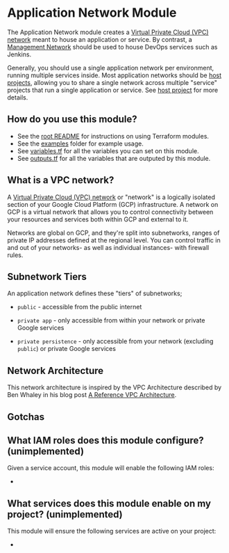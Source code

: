 # Application Network Module

The Application Network module creates a [Virtual Private Cloud (VPC) network](https://cloud.google.com/vpc/docs/using-vpc)
meant to house an application or service. By contrast, a [Management Network](../network-management)
should be used to house DevOps services such as Jenkins.

Generally, you should use a single application network per environment, running
multiple services inside. Most application networks should be [host projects](../project-host-configuration),
allowing you to share a single network across multiple "service" projects that
run a single application or service. See [host project](../project-host-configuration)
for more details.

## How do you use this module?

* See the [root README](/README.md) for instructions on using Terraform modules.
* See the [examples](/examples) folder for example usage.
* See [variables.tf](./variables.tf) for all the variables you can set on this module.
* See [outputs.tf](./outputs.tf) for all the variables that are outputed by this module.

## What is a VPC network?

A [Virtual Private Cloud (VPC) network](https://cloud.google.com/vpc/)  or
"network" is a logically isolated section of your Google Cloud Platform (GCP)
infrastructure. A network on GCP is a virtual network that allows you to control
connectivity between your resources and services both within GCP and external to
it.

Networks are global on GCP, and they're split into subnetworks, ranges of
private IP addresses defined at the regional level. You can control traffic in
and out of your networks- as well as individual instances- with firewall rules.
<!-- TODO(rileykarson): Expand on GCP network features -->

## Subnetwork Tiers

<!-- TODO(rileykarson): Expand more thoroughly on tier capabilities -->
An application network defines these "tiers" of subnetworks;

* `public` - accessible from the public internet

* `private app` - only accessible from within your network or private Google
services

<!-- TODO(rileykarson): Are private persistence subnetworks necessary? -->
* `private persistence` - only accessible from your network (excluding `public`)
or private Google services

## Network Architecture

This network architecture is inspired by the VPC Architecture described by Ben
Whaley in his blog post [A Reference VPC Architecture](https://www.whaletech.co/2014/10/02/reference-vpc-architecture.html).

<!-- TODO(rileykarson): Expand on how the reference arch maps to GCP -->

## Gotchas

<!-- TODO(rileykarson): Add gotchas as they become apparent -->

## What IAM roles does this module configure? (unimplemented)

Given a service account, this module will enable the following IAM roles:

* 

## What services does this module enable on my project? (unimplemented)

This module will ensure the following services are active on your project:

*
